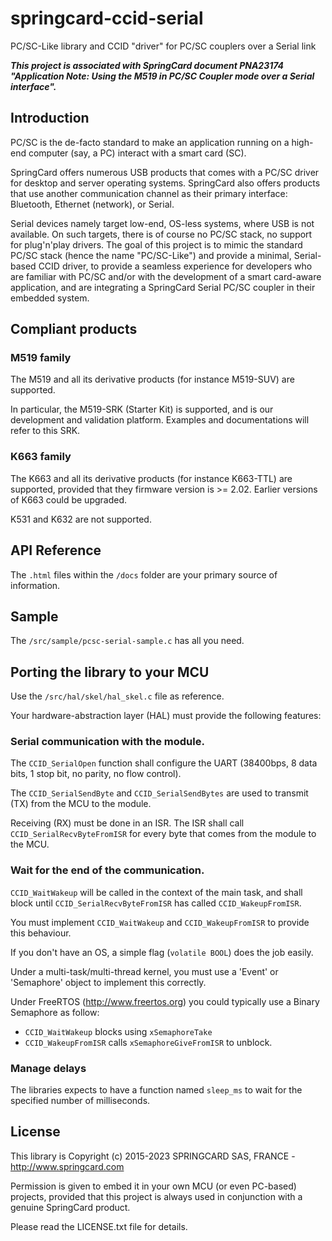# springcard-ccid-serial

PC/SC-Like library and CCID "driver" for PC/SC couplers over a Serial link

***This project is associated with SpringCard document PNA23174 "Application Note: Using the M519 in PC/SC Coupler mode over a Serial interface".***

## Introduction

PC/SC is the de-facto standard to make an application running on a high-end computer (say, a PC) interact with a smart card (SC).

SpringCard offers numerous USB products that comes with a PC/SC driver for desktop and server operating systems.
SpringCard also offers products that use another communication channel as their primary interface: Bluetooth, Ethernet (network), or Serial.

Serial devices namely target low-end, OS-less systems, where USB is not available.
On such targets, there is of course no PC/SC stack, no support for plug'n'play drivers.
The goal of this project is to mimic the standard PC/SC stack (hence the name "PC/SC-Like") and provide a minimal, Serial-based CCID driver, to provide a seamless experience for developers who are familiar with PC/SC and/or with the development of a smart card-aware application, and are integrating a SpringCard Serial PC/SC coupler in their embedded system.

## Compliant products

### M519 family

The M519 and all its derivative products (for instance M519-SUV) are supported.

In particular, the M519-SRK (Starter Kit) is supported, and is our development and validation platform. Examples and documentations will refer to this SRK.

### K663 family

The K663 and all its derivative products (for instance K663-TTL) are supported, provided that they firmware version is >= 2.02. Earlier versions of K663 could be upgraded.

K531 and K632 are not supported.

## API Reference

The `.html` files within the `/docs` folder are your primary source of information.

## Sample

The `/src/sample/pcsc-serial-sample.c` has all you need.

## Porting the library to your MCU

Use the `/src/hal/skel/hal_skel.c` file as reference.

Your hardware-abstraction layer (HAL) must provide the following features:

### Serial communication with the module.

The `CCID_SerialOpen` function shall configure the UART (38400bps, 8 data bits, 1 stop bit, no parity, no flow control).

The `CCID_SerialSendByte` and `CCID_SerialSendBytes` are used to transmit (TX) from the MCU to the module.

Receiving (RX) must be done in an ISR. The ISR shall call `CCID_SerialRecvByteFromISR` for every byte that comes from the module to the MCU.

### Wait for the end of the communication.

`CCID_WaitWakeup` will be called in the context of the main task, and shall block until `CCID_SerialRecvByteFromISR` has called `CCID_WakeupFromISR`.

You must implement `CCID_WaitWakeup` and `CCID_WakeupFromISR` to provide this behaviour.

If you don't have an OS, a simple flag (`volatile BOOL`) does the job easily.

Under a multi-task/multi-thread kernel, you must use a 'Event' or 'Semaphore' object to implement this correctly.

Under FreeRTOS (http://www.freertos.org) you could typically use a Binary Semaphore as follow:
- `CCID_WaitWakeup` blocks using `xSemaphoreTake`
- `CCID_WakeupFromISR` calls `xSemaphoreGiveFromISR` to unblock.

### Manage delays

The libraries expects to have a function named `sleep_ms` to wait for the specified number of milliseconds.

## License

This library is Copyright (c) 2015-2023 SPRINGCARD SAS, FRANCE - http://www.springcard.com

Permission is given to embed it in your own MCU (or even PC-based) projects, provided that this project is always used in conjunction with a genuine SpringCard product.

Please read the LICENSE.txt file for details.

